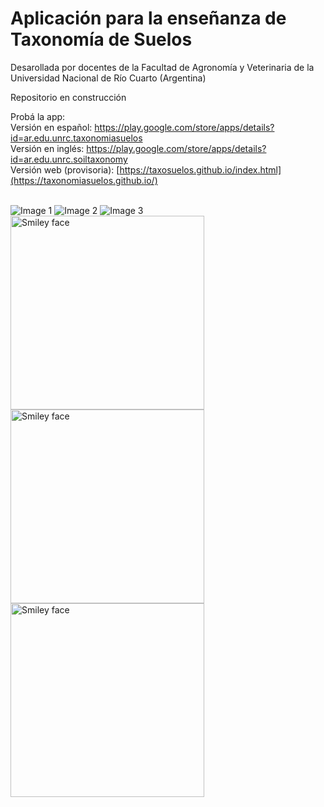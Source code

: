 # Aplicación para la enseñanza de Taxonomía de Suelos
Desarollada por docentes de la Facultad de Agronomía y Veterinaria de la Universidad Nacional de Río Cuarto (Argentina)

Repositorio en construcción

Probá la app:<br>
Versión en español: https://play.google.com/store/apps/details?id=ar.edu.unrc.taxonomiasuelos <br>
Versión en inglés: https://play.google.com/store/apps/details?id=ar.edu.unrc.soiltaxonomy <br>
Versión web (provisoria): [https://taxosuelos.github.io/index.html](https://taxonomiasuelos.github.io/)


<br>
<div style="display: inline-block;">
  <img src="[image1.jpg](https://lh3.googleusercontent.com/OPcKBYud8lRT3k6_54bVG7NMPI0CXNWDnGZgkl5PjX3lYCR11qLeBj2_QrsL4kaz=w720-h310)" alt="Image 1">
  <img src="[image2.jpg](https://lh3.googleusercontent.com/w-0Zft29O6DeN_0J7gREv251I5sGN6k-PT1xBiY-sghNuIpaZ7ZbJYO3XJp7SBVPyQ=w720-h310)" alt="Image 2">
  <img src="[image3.jpg](https://lh3.googleusercontent.com/DXW4nU8DNKyeksd40HjlIkNiNz72KTyyal6VPQ0_77u_JDD8o1eiPozg-rYbAAoCRGY=w720-h310)" alt="Image 3">
</div>
<br>
 <img src="https://lh3.googleusercontent.com/OPcKBYud8lRT3k6_54bVG7NMPI0CXNWDnGZgkl5PjX3lYCR11qLeBj2_QrsL4kaz=w720-h310" alt="Smiley face" height="310">    <img src="https://lh3.googleusercontent.com/w-0Zft29O6DeN_0J7gREv251I5sGN6k-PT1xBiY-sghNuIpaZ7ZbJYO3XJp7SBVPyQ=w720-h310" alt="Smiley face" height="310">     <img src="https://lh3.googleusercontent.com/DXW4nU8DNKyeksd40HjlIkNiNz72KTyyal6VPQ0_77u_JDD8o1eiPozg-rYbAAoCRGY=w720-h310" alt="Smiley face" height="310">
